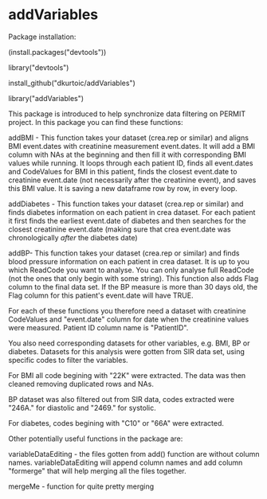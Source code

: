 # addVariables
Package installation:

(install.packages("devtools"))

library("devtools")

install_github("dkurtoic/addVariables")

library("addVariables")

This package is introduced to help synchronize data filtering on PERMIT project. In this package you can find these functions:

addBMI - This function takes your dataset (crea.rep or similar) and aligns BMI event.dates with creatinine measurement event.dates.
It will add a BMI column with NAs at the beginning and then fill it with corresponding BMI values while running.
It loops through each patient ID, finds all event.dates and CodeValues for BMI in this patient, finds the closest event.date
to creatinine event.date (not necessarily after the creatinine event), and saves this BMI value. It is saving a new dataframe row by row, in every loop.

addDiabetes - This function takes your dataset (crea.rep or similar) and finds diabetes information on each patient in crea dataset. For each patient
it first finds the earliest event.date of diabetes and then searches for the closest creatinine event.date (making sure that crea event.date
was chronologically *after* the diabetes date)

addBP- This function takes your dataset (crea.rep or similar) and finds blood pressure information on each patient in crea dataset.
It is up to you which ReadCode you want to analyse. You can only analyse full ReadCode (not the ones that only begin with some string).
This function also adds Flag column to the final data set. If the BP measure is more than 30 days old, the Flag column for this patient's event.date will have TRUE.


For each of these functions you therefore need a dataset with creatinine CodeValues and "event.date" column for date when the creatinine values were measured. Patient ID 
column name is "PatientID".

You also need corresponding datasets for other variables, e.g. BMI, BP or diabetes. Datasets for this analysis were gotten from SIR data set, using specific
codes to filter the variables.

For BMI  all code begining with "22K" were extracted. The data was then cleaned removing duplicated rows and NAs.

BP dataset was also filtered out from SIR data, codes extracted were "246A." for diastolic and "2469." for systolic. 

For diabetes, codes begining with "C10" or "66A" were extracted.

Other potentially useful functions in the package are:

variableDataEditing - the files gotten from add() function are without column names. variableDataEditing will append column names and add 
column "formerge" that will help merging all the files together.

mergeMe - function for quite pretty merging

